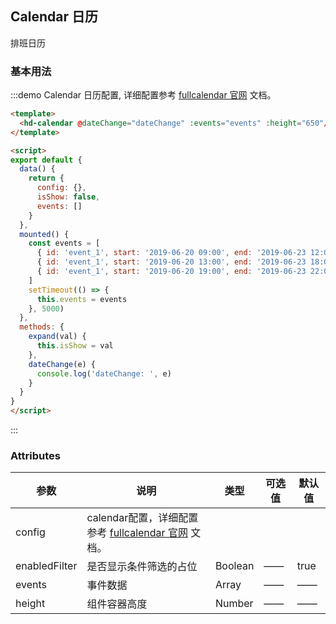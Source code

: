
## Calendar 日历

排班日历

### 基本用法

:::demo Calendar 日历配置, 详细配置参考 [fullcalendar 官网](https://fullcalendar.io/docs#toc) 文档。
```html
<template>
  <hd-calendar @dateChange="dateChange" :events="events" :height="650"/>
</template>

<script>
export default {
  data() {
    return {
      config: {},
      isShow: false,
      events: []
    }
  },
  mounted() {
    const events = [
      { id: 'event_1', start: '2019-06-20 09:00', end: '2019-06-23 12:00', title: '超级管理员 早班', backgroundColor: '#d181d8', color: '#d181d8' },
      { id: 'event_1', start: '2019-06-20 13:00', end: '2019-06-23 18:00', title: '超级管理员 中班', backgroundColor: '#7f6544', color: '#7f6544' },
      { id: 'event_1', start: '2019-06-20 19:00', end: '2019-06-23 22:00', title: '超级管理员 晚班', backgroundColor: '#e8887f', color: '#e8887f' }
    ]
    setTimeout(() => {
      this.events = events
    }, 5000)
  },
  methods: {
    expand(val) {
      this.isShow = val
    },
    dateChange(e) {
      console.log('dateChange: ', e)
    }
  }
}
</script>
```
:::

### Attributes
|      参数     |                                           说明                                          |   类型  | 可选值 | 默认值 |
|---------------|-----------------------------------------------------------------------------------------|---------|--------|--------|
| config        | calendar配置，详细配置参考 [fullcalendar 官网](https://fullcalendar.io/docs#toc) 文档。 |         |        |        |
| enabledFilter | 是否显示条件筛选的占位                                                                  | Boolean | ——     | true   |
| events        | 事件数据                                                                                | Array   | ——     | ——     |
| height        | 组件容器高度                                                                            | Number  | ——     | ——       |
